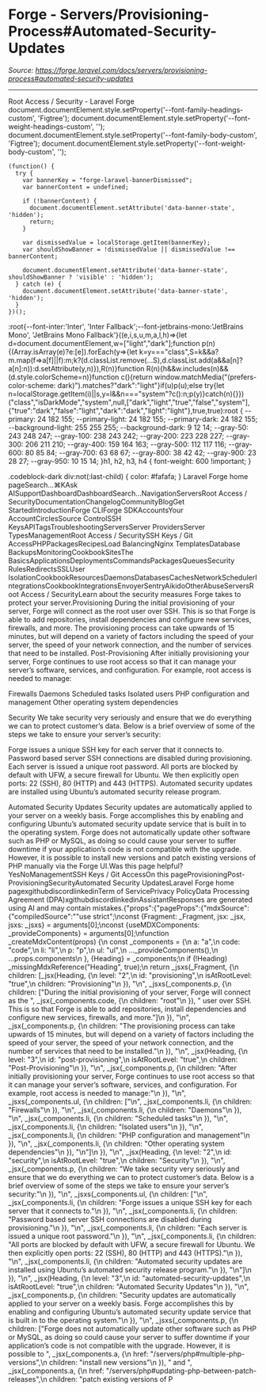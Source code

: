 # Forge - Servers/Provisioning-Process#Automated-Security-Updates

*Source: https://forge.laravel.com/docs/servers/provisioning-process#automated-security-updates*

---

Root Access / Security - Laravel Forge
              document.documentElement.style.setProperty('--font-family-headings-custom', 'Figtree');
              document.documentElement.style.setProperty('--font-weight-headings-custom', '');
              document.documentElement.style.setProperty('--font-family-body-custom', 'Figtree');
              document.documentElement.style.setProperty('--font-weight-body-custom', '');
            
    (function() {
      try {
        var bannerKey = "forge-laravel-bannerDismissed";
        var bannerContent = undefined;
        
        if (!bannerContent) {
          document.documentElement.setAttribute('data-banner-state', 'hidden');
          return;
        }
        
        var dismissedValue = localStorage.getItem(bannerKey);
        var shouldShowBanner = !dismissedValue || dismissedValue !== bannerContent;
        
        document.documentElement.setAttribute('data-banner-state', shouldShowBanner ? 'visible' : 'hidden');
      } catch (e) {
        document.documentElement.setAttribute('data-banner-state', 'hidden');
      }
    })();
  :root{--font-inter:'Inter', 'Inter Fallback';--font-jetbrains-mono:'JetBrains Mono', 'JetBrains Mono Fallback'}((e,i,s,u,m,a,l,h)=>{let d=document.documentElement,w=["light","dark"];function p(n){(Array.isArray(e)?e:[e]).forEach(y=>{let k=y==="class",S=k&&a?m.map(f=>a[f]||f):m;k?(d.classList.remove(...S),d.classList.add(a&&a[n]?a[n]:n)):d.setAttribute(y,n)}),R(n)}function R(n){h&&w.includes(n)&&(d.style.colorScheme=n)}function c(){return window.matchMedia("(prefers-color-scheme: dark)").matches?"dark":"light"}if(u)p(u);else try{let n=localStorage.getItem(i)||s,y=l&&n==="system"?c():n;p(y)}catch(n){}})("class","isDarkMode","system",null,["dark","light","true","false","system"],{"true":"dark","false":"light","dark":"dark","light":"light"},true,true):root {
    --primary: 24 182 155;
    --primary-light: 24 182 155;
    --primary-dark: 24 182 155;
    --background-light: 255 255 255;
    --background-dark: 9 12 14;
    --gray-50: 243 248 247;
    --gray-100: 238 243 242;
    --gray-200: 223 228 227;
    --gray-300: 206 211 210;
    --gray-400: 159 164 163;
    --gray-500: 112 117 116;
    --gray-600: 80 85 84;
    --gray-700: 63 68 67;
    --gray-800: 38 42 42;
    --gray-900: 23 28 27;
    --gray-950: 10 15 14;
  }h1, h2, h3, h4 {
    font-weight: 600 !important;
}

.codeblock-dark div:not(:last-child) {
    color: #fafafa;
}
Laravel Forge home pageSearch...⌘KAsk AISupportDashboardDashboardSearch...NavigationServersRoot Access / SecurityDocumentationChangelogCommunityBlogGet StartedIntroductionForge CLIForge SDKAccountsYour AccountCirclesSource ControlSSH KeysAPITagsTroubleshootingServersServer ProvidersServer TypesManagementRoot Access / SecuritySSH Keys / Git AccessPHPPackagesRecipesLoad BalancingNginx TemplatesDatabase BackupsMonitoringCookbookSitesThe BasicsApplicationsDeploymentsCommandsPackagesQueuesSecurity RulesRedirectsSSLUser IsolationCookbookResourcesDaemonsDatabasesCachesNetworkSchedulerIntegrationsCookbookIntegrationsEnvoyerSentryAikidoOtherAbuseServersRoot Access / SecurityLearn about the security measures Forge takes to protect your server.​Provisioning
During the initial provisioning of your server, Forge will connect as the root user over SSH. This is so that Forge is able to add repositories, install dependencies and configure new services, firewalls, and more.
The provisioning process can take upwards of 15 minutes, but will depend on a variety of factors including the speed of your server, the speed of your network connection, and the number of services that need to be installed.
​Post-Provisioning
After initially provisioning your server, Forge continues to use root access so that it can manage your server’s software, services, and configuration. For example, root access is needed to manage:

Firewalls
Daemons
Scheduled tasks
Isolated users
PHP configuration and management
Other operating system dependencies

​Security
We take security very seriously and ensure that we do everything we can to protect customer’s data. Below is a brief overview of some of the steps we take to ensure your server’s security:

Forge issues a unique SSH key for each server that it connects to.
Password based server SSH connections are disabled during provisioning.
Each server is issued a unique root password.
All ports are blocked by default with UFW, a secure firewall for Ubuntu. We then explicitly open ports: 22 (SSH), 80 (HTTP) and 443 (HTTPS).
Automated security updates are installed using Ubuntu’s automated security release program.

​Automated Security Updates
Security updates are automatically applied to your server on a weekly basis. Forge accomplishes this by enabling and configuring Ubuntu’s automated security update service that is built in to the operating system.
Forge does not automatically update other software such as PHP or MySQL, as doing so could cause your server to suffer downtime if your application’s code is not compatible with the upgrade. However, it is possible to install new versions and patch existing versions of PHP manually via the Forge UI.Was this page helpful?YesNoManagementSSH Keys / Git AccessOn this pageProvisioningPost-ProvisioningSecurityAutomated Security UpdatesLaravel Forge home pagexgithubdiscordlinkedinTerm of ServicePrivacy PolicyData Processing Agreement (DPA)xgithubdiscordlinkedinAssistantResponses are generated using AI and may contain mistakes.{"props":{"pageProps":{"mdxSource":{"compiledSource":"\"use strict\";\nconst {Fragment: _Fragment, jsx: _jsx, jsxs: _jsxs} = arguments[0];\nconst {useMDXComponents: _provideComponents} = arguments[0];\nfunction _createMdxContent(props) {\n  const _components = {\n    a: \"a\",\n    code: \"code\",\n    li: \"li\",\n    p: \"p\",\n    ul: \"ul\",\n    ..._provideComponents(),\n    ...props.components\n  }, {Heading} = _components;\n  if (!Heading) _missingMdxReference(\"Heading\", true);\n  return _jsxs(_Fragment, {\n    children: [_jsx(Heading, {\n      level: \"2\",\n      id: \"provisioning\",\n      isAtRootLevel: \"true\",\n      children: \"Provisioning\"\n    }), \"\\n\", _jsxs(_components.p, {\n      children: [\"During the initial provisioning of your server, Forge will connect as the \", _jsx(_components.code, {\n        children: \"root\"\n      }), \" user over SSH. This is so that Forge is able to add repositories, install dependencies and configure new services, firewalls, and more.\"]\n    }), \"\\n\", _jsx(_components.p, {\n      children: \"The provisioning process can take upwards of 15 minutes, but will depend on a variety of factors including the speed of your server, the speed of your network connection, and the number of services that need to be installed.\"\n    }), \"\\n\", _jsx(Heading, {\n      level: \"3\",\n      id: \"post-provisioning\",\n      isAtRootLevel: \"true\",\n      children: \"Post-Provisioning\"\n    }), \"\\n\", _jsx(_components.p, {\n      children: \"After initially provisioning your server, Forge continues to use root access so that it can manage your server’s software, services, and configuration. For example, root access is needed to manage:\"\n    }), \"\\n\", _jsxs(_components.ul, {\n      children: [\"\\n\", _jsx(_components.li, {\n        children: \"Firewalls\"\n      }), \"\\n\", _jsx(_components.li, {\n        children: \"Daemons\"\n      }), \"\\n\", _jsx(_components.li, {\n        children: \"Scheduled tasks\"\n      }), \"\\n\", _jsx(_components.li, {\n        children: \"Isolated users\"\n      }), \"\\n\", _jsx(_components.li, {\n        children: \"PHP configuration and management\"\n      }), \"\\n\", _jsx(_components.li, {\n        children: \"Other operating system dependencies\"\n      }), \"\\n\"]\n    }), \"\\n\", _jsx(Heading, {\n      level: \"2\",\n      id: \"security\",\n      isAtRootLevel: \"true\",\n      children: \"Security\"\n    }), \"\\n\", _jsx(_components.p, {\n      children: \"We take security very seriously and ensure that we do everything we can to protect customer’s data. Below is a brief overview of some of the steps we take to ensure your server’s security:\"\n    }), \"\\n\", _jsxs(_components.ul, {\n      children: [\"\\n\", _jsx(_components.li, {\n        children: \"Forge issues a unique SSH key for each server that it connects to.\"\n      }), \"\\n\", _jsx(_components.li, {\n        children: \"Password based server SSH connections are disabled during provisioning.\"\n      }), \"\\n\", _jsx(_components.li, {\n        children: \"Each server is issued a unique root password.\"\n      }), \"\\n\", _jsx(_components.li, {\n        children: \"All ports are blocked by default with UFW, a secure firewall for Ubuntu. We then explicitly open ports: 22 (SSH), 80 (HTTP) and 443 (HTTPS).\"\n      }), \"\\n\", _jsx(_components.li, {\n        children: \"Automated security updates are installed using Ubuntu’s automated security release program.\"\n      }), \"\\n\"]\n    }), \"\\n\", _jsx(Heading, {\n      level: \"3\",\n      id: \"automated-security-updates\",\n      isAtRootLevel: \"true\",\n      children: \"Automated Security Updates\"\n    }), \"\\n\", _jsx(_components.p, {\n      children: \"Security updates are automatically applied to your server on a weekly basis. Forge accomplishes this by enabling and configuring Ubuntu’s automated security update service that is built in to the operating system.\"\n    }), \"\\n\", _jsxs(_components.p, {\n      children: [\"Forge does not automatically update other software such as PHP or MySQL, as doing so could cause your server to suffer downtime if your application’s code is not compatible with the upgrade. However, it is possible to \", _jsx(_components.a, {\n        href: \"/servers/php#multiple-php-versions\",\n        children: \"install new versions\"\n      }), \" and \", _jsx(_components.a, {\n        href: \"/servers/php#updating-php-between-patch-releases\",\n        children: \"patch existing versions of P
